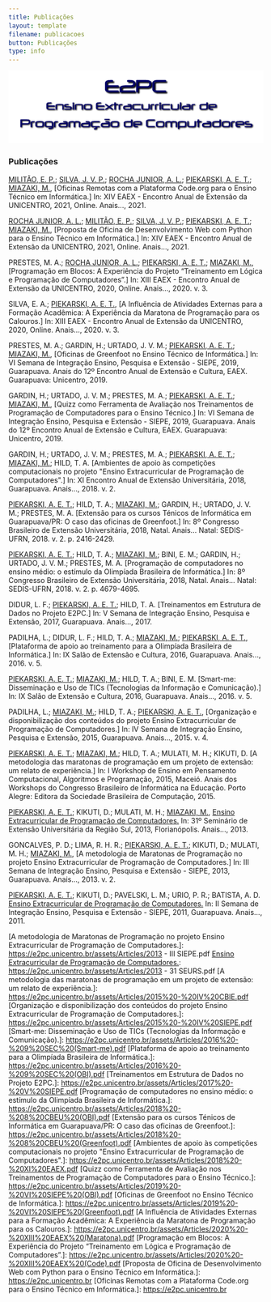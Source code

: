 ```yaml
---
title: Publicações
layout: template
filename: publicacoes
button: Publicações
type: info
---
```

![](../assets/images/logo_e2pc.png)
### Publicações

[MILITÃO, E. P.]; [SILVA, J. V. P.]; [ROCHA JUNIOR, A. L.]; [PIEKARSKI, A. E. T.]; [MIAZAKI, M.], [Oficinas Remotas com a Plataforma Code.org para o Ensino Técnico em Informática.] In: XIV EAEX - Encontro Anual de Extensão da UNICENTRO, 2021, Online. Anais..., 2021.  

[ROCHA JUNIOR, A. L.]; [MILITÃO, E. P.]; [SILVA, J. V. P.]; [PIEKARSKI, A. E. T.]; [MIAZAKI, M.], [Proposta de Oficina de Desenvolvimento Web com Python para o Ensino Técnico em Informática.] In: XIV EAEX - Encontro Anual de Extensão da UNICENTRO, 2021, Online. Anais..., 2021.  

PRESTES, M. A.; [ROCHA JUNIOR, A. L.]; [PIEKARSKI, A. E. T.]; [MIAZAKI, M.], [Programação em Blocos: A Experiência do Projeto “Treinamento em Lógica e Programação de Computadores”.] In: XIII EAEX - Encontro Anual de Extensão da UNICENTRO, 2020, Online. Anais..., 2020. v. 3.  

SILVA, E. A.; [PIEKARSKI, A. E. T.], [A Influência de Atividades Externas para a Formação Acadêmica: A Experiência da Maratona de Programação para os Calouros.] In: XIII EAEX - Encontro Anual de Extensão da UNICENTRO, 2020, Online. Anais..., 2020. v. 3.

PRESTES, M. A.; GARDIN, H.; URTADO, J. V. M.; [PIEKARSKI, A. E. T.];[ MIAZAKI, M.], [Oficinas de Greenfoot no Ensino Técnico de Informática.] In: VI Semana de Integração Ensino, Pesquisa e Extensão - SIEPE, 2019, Guarapuava. Anais do 12º Encontro Anual de Extensão e Cultura, EAEX. Guarapuava: Unicentro, 2019.

GARDIN, H.; URTADO, J. V. M.; PRESTES, M. A.; [PIEKARSKI, A. E. T.]; [MIAZAKI, M.], [Quizz como Ferramenta de Avaliação nos Treinamentos de Programação de Computadores para o Ensino Técnico.] In: VI Semana de Integração Ensino, Pesquisa e Extensão - SIEPE, 2019, Guarapuava. Anais do 12º Encontro Anual de Extensão e Cultura, EAEX. Guarapuava: Unicentro, 2019.

GARDIN, H.; URTADO, J. V. M.; PRESTES, M. A.; [PIEKARSKI, A. E. T.]; [MIAZAKI, M.]; HILD, T. A. [Ambientes de apoio às competições computacionais no projeto "Ensino Extracurricular de Programação de Computadores".] In: XI Encontro Anual de Extensão Universitária, 2018, Guarapuava. Anais..., 2018. v. 2.

[PIEKARSKI, A. E. T.]; HILD, T. A.; [MIAZAKI, M.]; GARDIN, H.; URTADO, J. V. M.; PRESTES, M. A. [Extensão para os cursos Ténicos de Informática em Guarapuava/PR: O caso das oficinas de Greenfoot.] In: 8º Congresso Brasileiro de Extensão Universitária, 2018, Natal. Anais... Natal: SEDIS-UFRN, 2018. v. 2. p. 2416-2429.

[PIEKARSKI, A. E. T.]; HILD, T. A.; [MIAZAKI, M.]; BINI, E. M.; GARDIN, H.; URTADO, J. V. M.; PRESTES, M. A. [Programação de computadores no ensino médio: o estímulo da Olimpíada Brasileira de Informática.] In: 8º Congresso Brasileiro de Extensão Universitária, 2018, Natal. Anais... Natal: SEDIS-UFRN, 2018. v. 2. p. 4679-4695.

DIDUR, L. F.; [PIEKARSKI, A. E. T.]; HILD, T. A. [Treinamentos em Estrutura de Dados no Projeto E2PC.] In: V Semana de Integração Ensino, Pesquisa e Extensão, 2017, Guarapuava. Anais..., 2017.

PADILHA, L.; DIDUR, L. F.; HILD, T. A.; [MIAZAKI, M.]; [PIEKARSKI, A. E. T.], [Plataforma de apoio ao treinamento para a Olimpíada Brasileira de Informática.] In: IX Salão de Extensão e Cultura, 2016, Guarapuava. Anais..., 2016. v. 5.

[PIEKARSKI, A. E. T.]; [MIAZAKI, M.]; HILD, T. A.; BINI, E. M. [Smart-me: Disseminação e Uso de TICs (Tecnologias da Informação e Comunicação).] In: IX Salão de Extensão e Cultura, 2016, Guarapuava. Anais..., 2016. v. 5.

PADILHA, L.; [MIAZAKI, M.]; HILD, T. A.; [PIEKARSKI, A. E. T.], [Organização e disponibilização dos conteúdos do projeto Ensino Extracurricular de Programação de Computadores.] In: IV Semana de Integração Ensino, Pesquisa e Extensão, 2015, Guarapuava. Anais..., 2015. v. 4.

[PIEKARSKI, A. E. T.]; [MIAZAKI, M.]; HILD, T. A.; MULATI, M. H.; KIKUTI, D. [A metodologia das maratonas de programação em um projeto de extensão: um relato de experiência.] In: I Workshop de Ensino em Pensamento Computacional, Algoritmos e Programação, 2015, Maceió. Anais dos Workshops do Congresso Brasileiro de Informática na Educação. Porto Alegre: Editora da Sociedade Brasileira de Computação, 2015.

[PIEKARSKI, A. E. T.]; KIKUTI, D.; MULATI, M. H.; [MIAZAKI, M.], [Ensino Extracurricular de Programação de Computadores.] In: 31º Seminário de Extensão Universitária da Região Sul, 2013, Florianópolis. Anais..., 2013.

GONCALVES, P. D.; LIMA, R. H. R.; [PIEKARSKI, A. E. T.]; KIKUTI, D.; MULATI, M. H.; [MIAZAKI, M.], [A metodologia de Maratonas de Programação no projeto Ensino Extracurricular de Programação de Computadores.] In: III Semana de Integração Ensino, Pesquisa e Extensão - SIEPE, 2013, Guarapuava. Anais..., 2013. v. 2.

[PIEKARSKI, A. E. T.]; KIKUTI, D.; PAVELSKI, L. M.; URIO, P. R.; BATISTA, A. D. [Ensino Extracurricular de Programação de Computadores.] In: II Semana de Integração Ensino, Pesquisa e Extensão - SIEPE, 2011, Guarapuava. Anais..., 2011.

<!-- Coloque aqui o link para os perfis no lattes -->
[ROCHA JUNIOR, A. L.]: http://lattes.cnpq.br/6114786229801553
[MILITÃO, E. P.]:  http://lattes.cnpq.br/4871957816560793
[SILVA, J. V. P.]: http://lattes.cnpq.br/8811154723091396
[PIEKARSKI, A. E. T.]: http://lattes.cnpq.br/2805611498433082
[MIAZAKI, M.]: http://lattes.cnpq.br/6722436779210499

<!-- Coloque aqui o link para a publicação -->
[Ensino Extracurricular de Programação de Computadores.]: https://e2pc.unicentro.br/assets/Articles/2011%20-%20II%20SIEPE.pdf
[A metodologia de Maratonas de Programação no projeto Ensino Extracurricular de Programação de Computadores.]: https://e2pc.unicentro.br/assets/Articles/2013 - III SIEPE.pdf
[Ensino Extracurricular de Programação de Computadores.]: https://e2pc.unicentro.br/assets/Articles/2013 - 31 SEURS.pdf
[A metodologia das maratonas de programação em um projeto de extensão: um relato de experiência.]: https://e2pc.unicentro.br/assets/Articles/2015%20-%20IV%20CBIE.pdf
[Organização e disponibilização dos conteúdos do projeto Ensino Extracurricular de Programação de Computadores.]: https://e2pc.unicentro.br/assets/Articles/2015%20-%20IV%20SIEPE.pdf
[Smart-me: Disseminação e Uso de TICs (Tecnologias da Informação e Comunicação).]: https://e2pc.unicentro.br/assets/Articles/2016%20-%209%20SEC%20(Smart-me).pdf
[Plataforma de apoio ao treinamento para a Olimpíada Brasileira de Informática.]: https://e2pc.unicentro.br/assets/Articles/2016%20-%209%20SEC%20(OBI).pdf
[Treinamentos em Estrutura de Dados no Projeto E2PC.]: https://e2pc.unicentro.br/assets/Articles/2017%20-%20V%20SIEPE.pdf
[Programação de computadores no ensino médio: o estímulo da Olimpíada Brasileira de Informática.]: https://e2pc.unicentro.br/assets/Articles/2018%20-%208%20CBEU%20(OBI).pdf
[Extensão para os cursos Ténicos de Informática em Guarapuava/PR: O caso das oficinas de Greenfoot.]: https://e2pc.unicentro.br/assets/Articles/2018%20-%208%20CBEU%20(Greenfoot).pdf
[Ambientes de apoio às competições computacionais no projeto "Ensino Extracurricular de Programação de Computadores".]: https://e2pc.unicentro.br/assets/Articles/2018%20-%20XI%20EAEX.pdf
[Quizz como Ferramenta de Avaliação nos Treinamentos de Programação de Computadores para o Ensino Técnico.]: https://e2pc.unicentro.br/assets/Articles/2019%20-%20VI%20SIEPE%20(OBI).pdf
[Oficinas de Greenfoot no Ensino Técnico de Informática.]: https://e2pc.unicentro.br/assets/Articles/2019%20-%20VI%20SIEPE%20(Greenfoot).pdf
[A Influência de Atividades Externas para a Formação Acadêmica: A Experiência da Maratona de Programação para os Calouros.]: https://e2pc.unicentro.br/assets/Articles/2020%20-%20XIII%20EAEX%20(Maratona).pdf
[Programação em Blocos: A Experiência do Projeto “Treinamento em Lógica e Programação de Computadores”.]: https://e2pc.unicentro.br/assets/Articles/2020%20-%20XIII%20EAEX%20(Code).pdf
[Proposta de Oficina de Desenvolvimento Web com Python para o Ensino Técnico em Informática.]: https://e2pc.unicentro.br
[Oficinas Remotas com a Plataforma Code.org para o Ensino Técnico em Informática.]: https://e2pc.unicentro.br

